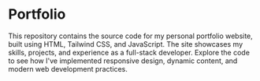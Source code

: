 # Portfolio
This repository contains the source code for my personal portfolio website, built using HTML, Tailwind CSS, and JavaScript. The site showcases my skills, projects, and experience as a full-stack developer. Explore the code to see how I've implemented responsive design, dynamic content, and modern web development practices.
